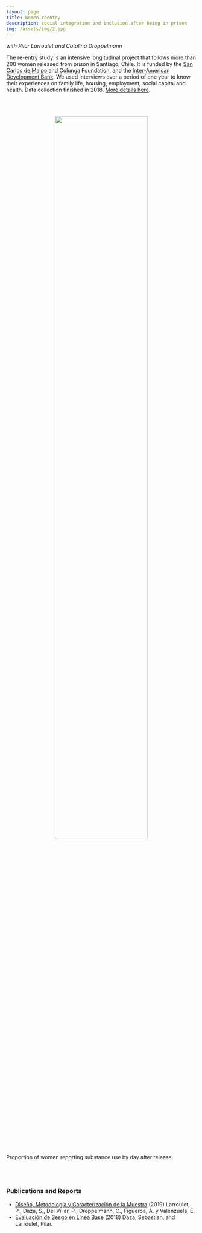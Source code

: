 ```yaml
---
layout: page
title: Women reentry
description: social integration and inclusion after being in prison
img: /assets/img/2.jpg
---
```


*with Pilar Larroulet and Catalina Droppelmann*

The re-entry study is an intensive longitudinal project that follows more than 200 women released from prison in Santiago, Chile. It is funded by the [San Carlos de Maipo](http://www.fsancarlos.cl/) and [Colunga](https://www.fundacioncolunga.org/) Foundation, and the [Inter-American Development Bank](http://www.iadb.org/). We used interviews over a period of one year to know their experiences on  family life, housing, employment, social capital and health. Data collection finished in 2018. [More details here](https://github.com/sdaza/reentry-chile).

<br/><br/>

<p align='center'>
    <img style="width: 70%; height: 70%" src="{{ site.baseurl }}/assets/img/reentry.png" alt="" title="example image"/>
</p>
<div class="col three caption">
    Proportion of women reporting substance use by day after release.
</div>

<br/><br/>

### Publications and Reports

- [Diseño, Metodología y Caracterización de la Muestra](../../../assets/pdf/reentry_presentacion.pdf) (2019) Larroulet, P., Daza, S., Del Villar, P., Droppelmann, C., Figueroa, A. y Valenzuela, E.
- [Evaluación de Sesgo en Línea Base](../../../assets/pdf/reentry_sesgo_linea_base.pdf) (2018) Daza, Sebastian, and Larroulet, Pilar.